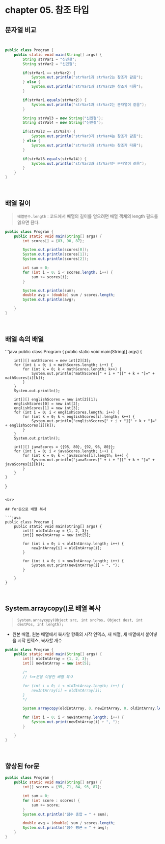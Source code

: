 # chapter 05. 참조 타입

## 문자열 비교

```java


public class Program {
    public static void main(String[] args) {
        String strVar1 = "신민철";
        String strVar2 = "신민철";

        if(strVar1 == strVar2) {
            System.out.println("strVar1과 strVar2는 참조가 같음");
        } else {
            System.out.println("strVar1과 strVar2는 참조가 다름");
        }

        if(strVar1.equals(strVar2)) {
            System.out.println("strVar1과 strVar2는 문자열이 같음");
        }

        String strVal3 = new String("신민철");
        String strVal4 = new String("신민철");

        if(strVal3 == strVal4) {
            System.out.println("strVar3과 strVar4는 참조가 같음");
        } else {
            System.out.println("strVar3과 strVar4는 참조가 다름");
        }

        if(strVal3.equals(strVal4)) {
            System.out.println("strVar3과 strVar4는 문자열이 같음");
        }
    }
}

```

<br>

## 배열 길이

> `배열변수.length` : 코드에서 배열의 길이를 얻으려면 배열 객체의 length 필드를 읽으면 된다.

```java
public class Program {
    public static void main(String[] args) {
        int scores[] = {83, 90, 87};

        System.out.println(scores[0]);
        System.out.println(scores[1]);
        System.out.println(scores[2]);

        int sum = 0;
        for (int i = 0; i < scores.length; i++) {
            sum += scores[i];
        }

        System.out.println(sum);
        double avg = (double) sum / scores.length;
        System.out.println(avg);

    }
}
```


<br>

## 배열 속의 배열


'''java
public class Program {
    public static void main(String[] args) {

        int[][] mathScores = new int[2][3];
        for (int i = 0; i < mathScores.length; i++) {
            for (int k = 0; k < mathScores.length; k++) {
                System.out.println("mathScores[" + i + "][" + k + "]=" + mathScores[i][k]);
            }
        }
        System.out.println();

        int[][] englishScores = new int[2][1];
        englishScores[0] = new int[2];
        englishScores[1] = new int[3];
        for (int i = 0; i < englishScores.length; i++) {
            for (int k = 0; k < englishScores[i].length; k++) {
                System.out.println("englishScores[" + i + "][" + k + "]=" + englishScores[i][k]);
            }
        }
        System.out.println();

        int[][] javaScores = {{95, 80}, {92, 96, 80}};
        for (int i = 0; i < javaScores.length; i++) {
            for (int k = 0; k < javaScores[i].length; k++) {
                System.out.println("javaScores[" + i + "][" + k + "]=" + javaScores[i][k]);
            }
        }
    }
}
```

<br>

## for문으로 배열 복사

```java
public class Program {
    public static void main(String[] args) {
        int[] oldIntArray = {1, 2, 3};
        int[] newIntArray = new int[5];

        for (int i = 0; i < oldIntArray.length; i++) {
            newIntArray[i] = oldIntArray[i];
        }

        for (int i = 0; i < newIntArray.length; i++) {
            System.out.print(newIntArray[i] + ", ");
        }

    }
}
```

<br>

## System.arraycopy()로 배열 복사

> `System.arraycopy(Object src, int srcPos, Object dest, int destPos, int length);`

  - 원본 배열, 원본 배열에서 복사할 항목의 시작 인덱스, 새 배열, 새 배열에서 붙어넣을 시작 인덱스, 복사할 개수

```java
public class Program {
    public static void main(String[] args) {
        int[] oldIntArray = {1, 2, 3};
        int[] newIntArray = new int[5];

        /*
        // for문을 이용한 배열 복사

        for (int i = 0; i < oldIntArray.length; i++) {
            newIntArray[i] = oldIntArray[i];
        }
        */

        System.arraycopy(oldIntArray, 0, newIntArray, 0, oldIntArray.length);

        for (int i = 0; i < newIntArray.length; i++) {
            System.out.print(newIntArray[i] + ", ");
        }

    }
}
```

<br>

## 향상된 for문

```java
public class Program {
    public static void main(String[] args) {
        int[] scores = {95, 71, 84, 93, 87};

        int sum = 0;
        for (int score : scores) {
            sum += score;
        }
        System.out.println("점수 총합 = " + sum);

        double avg = (double) sum / scores.length;
        System.out.println("점수 평균 = " + avg);
    }
}
```

<br>

## 

```java

```

<br>
